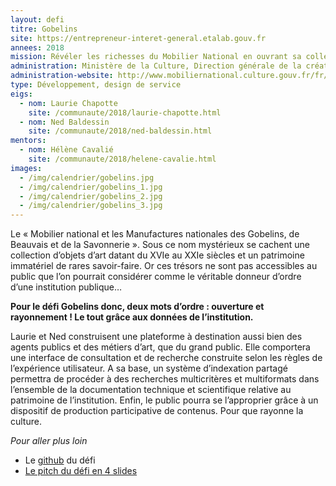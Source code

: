 ```yaml
---
layout: defi
titre: Gobelins
site: https://entrepreneur-interet-general.etalab.gouv.fr
annees: 2018
mission: Révéler les richesses du Mobilier National en ouvrant sa collection au public
administration: Ministère de la Culture, Direction générale de la création artistique, Service du Mobilier National
administration-website: http://www.mobiliernational.culture.gouv.fr/fr/nous-connaitre/linstitution/notre-organisation
type: Développement, design de service
eigs:
  - nom: Laurie Chapotte
    site: /communaute/2018/laurie-chapotte.html
  - nom: Ned Baldessin
    site: /communaute/2018/ned-baldessin.html
mentors:
  - nom: Hélène Cavalié
    site: /communaute/2018/helene-cavalie.html
images:
  - /img/calendrier/gobelins.jpg
  - /img/calendrier/gobelins_1.jpg
  - /img/calendrier/gobelins_2.jpg
  - /img/calendrier/gobelins_3.jpg
---
```


Le « Mobilier national et les Manufactures nationales des Gobelins, de
Beauvais et de la Savonnerie ». Sous ce nom mystérieux se cachent une
collection d’objets d’art datant du XVIe au XXIe siècles et un
patrimoine immatériel de rares savoir-faire. Or ces trésors ne sont
pas accessibles au public que l’on pourrait considérer comme le
véritable donneur d’ordre d’une institution publique…

**Pour le défi Gobelins donc, deux mots d’ordre : ouverture et
rayonnement ! Le tout grâce aux données de l’institution.**

Laurie et Ned construisent une plateforme à destination aussi bien des
agents publics et des métiers d’art, que du grand public.  Elle
comportera une interface de consultation et de recherche construite
selon les règles de l’expérience utilisateur. A sa base, un système
d’indexation partagé permettra de procéder à des recherches
multicritères et multiformats dans l’ensemble de la documentation
technique et scientifique relative au patrimoine de
l’institution. Enfin, le public pourra se l’approprier grâce à un
dispositif de production participative de contenus. Pour que rayonne
la culture.

_Pour aller plus loin_

* Le [github](https://github.com/entrepreneur-interet-general/gobelins) du défi
* [Le pitch du défi en 4 slides](https://www.slideshare.net/Etalab/eig-promo-2-prsentation-du-dfi-gobelins/1)
